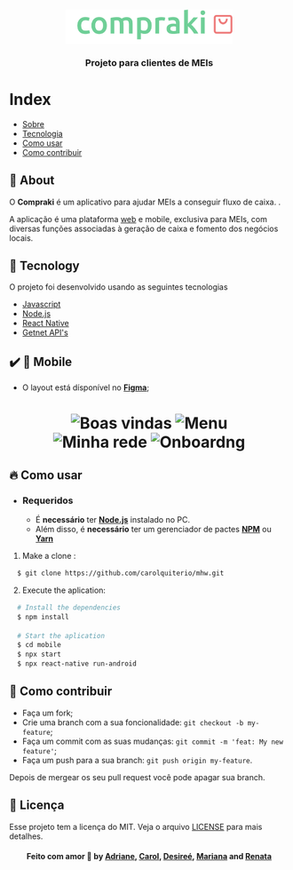 <h3 align="center">
    <img alt="Logo" title="#logo" width="300px" src="github/logo.png">
    <br><br>
    <b>Projeto para clientes de MEIs</b>  
    <br>
</h3>

# Index

- [Sobre](#about)
- [Tecnologia](#tecnology)
- [Como usar](#como-usar)
- [Como contribuir](#how-to-contribute)

<a id="about"></a>

## :bookmark: About

O <strong>Compraki</strong> é um aplicativo para ajudar MEIs a conseguir fluxo de caixa. .

A aplicação é uma plataforma [web](https://www.github.com/carolquiterio/compraki-client/) e mobile, exclusiva para MEIs, com diversas funções associadas à geração de caixa e fomento dos negócios locais.

<a id="tecnology"></a>

## :rocket: Tecnology

O projeto foi desenvolvido usando as seguintes tecnologias

- [Javascript](https://www.javascript.com/)
- [Node.js](https://nodejs.org/en/)
- [React Native](https://reactnative.dev/)
- [Getnet API's](https://developers.getnet.com.br/)

## :heavy_check_mark: :iphone: Mobile

- O layout está dísponível no **[Figma](https://www.figma.com/file/Ca7HJGaQtsNkcPOiJyVDzw/Compraki?node-id=98%3A3639)**;

<h1 align="center">
    <img alt="Boas vindas" src="github/BoasVindas.png" width="300px">
    <img alt="Menu" src="github/Menu.png" width="300px"> 
    <br>
    <img alt="Minha rede" src="github/MinhaRede.png" width="300px">
    <img alt="Onboardng" src="github/Onboarding.png" width="300px">
</h1>

<a id="como-usar"></a>

## :fire: Como usar

- ### **Requeridos**

  - É **necessário** ter **[Node.js](https://nodejs.org/en/)** instalado no PC.
  - Além disso, é **necessário** ter um gerenciador de pactes **[NPM](https://www.npmjs.com/)** ou **[Yarn](https://yarnpkg.com/)**

1. Make a clone :

```sh
  $ git clone https://github.com/carolquiterio/mhw.git
```

2. Execute the aplication:

```sh
  # Install the dependencies
  $ npm install

  # Start the aplication
  $ cd mobile
  $ npx start
  $ npx react-native run-android


```

<a id="how-to-contribute"></a>

## 🤔 Como contribuir

- Faça um fork;
- Crie uma branch com a sua foncionalidade: `git checkout -b my-feature`;
- Faça um commit com as suas mudanças: `git commit -m 'feat: My new feature'`;
- Faça um push para a sua branch: `git push origin my-feature`.

Depois de mergear os seu pull request você pode apagar sua branch.

## :memo: Licença

Esse projeto tem a licença do MIT. Veja o arquivo [LICENSE](LICENSE.md) para mais detalhes.

<h4 align="center">
    Feito com amor 💜 by <a href="www.linkedin.com/in/" target="_blank">Adriane</a>, 
    <a href="https://www.linkedin.com/in/carolina-quiterio-978419188/" target="_blank">Carol</a>, 
    <a href="https://www.linkedin.com/in/" target="_blank">Desireé</a>, 
    <a href="https://www.linkedin.com/in/" target="_blank">Mariana</a> and 
    <a href="https://br.linkedin.com/in/" target="_blank">Renata</a>
</h4>
